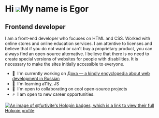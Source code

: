 Hi ![](https://user-images.githubusercontent.com/18350557/176309783-0785949b-9127-417c-8b55-ab5a4333674e.gif)My name is Egor
============================================================================================================================

Frontend developer
------------------

I am a front-end developer who focuses on HTML and CSS. Worked with online stores and online education services. I am attentive to licenses and believe that if you do not want or can't buy a proprietary product, you can always find an open-source alternative. I believe that there is no need to create special versions of websites for people with disabilities. It is necessary to make the sites initially accessible to everyone.

*   🚀  I'm currently working on [Дока — a kindly encyclopedia about web development in Russian](http://doka.guide)
*   🧠  I'm learning a11ty, JS
*   🤝  I'm open to collaborating on cool open-source projects
*   ⚡  I am open to new career opportunities.

[![An image of @furtivite's Holopin badges, which is a link to view their full Holopin profile](https://holopin.me/furtivite)](https://holopin.io/@furtivite)
